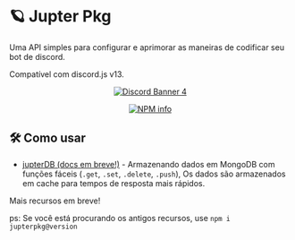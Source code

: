 # 🪐 Jupter Pkg

Uma API simples para configurar e aprimorar as maneiras de codificar seu bot de discord.

Compatível com discord.js v13.

<div align="center">
  <p>
<a href="https://discord.io/jupterapi" ><img src="https://discord.com/api/guilds/903352876758339634/widget.png?style=banner1" alt="Discord Banner 4"/></a>
  </p>
</div>
<div align="center">
  <p>
    <a href="https://nodei.co/npm/jupterpkg
/"><img src="https://nodei.co/npm/jupterpkg.png?downloads=true&stars=true" alt="NPM info" /></a>
  </p>
</div>

## 🛠 Como usar

- [jupterDB (docs em breve!)]() - Armazenando dados em MongoDB com funções fáceis (`.get`, `.set`, `.delete`, `.push`), Os dados são armazenados em cache para tempos de resposta mais rápidos.

Mais recursos em breve!

ps: Se você está procurando os antigos recursos, use `npm i jupterpkg@version`
